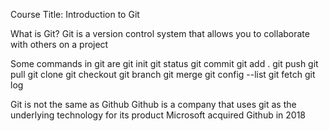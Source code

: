 Course Title: Introduction to Git

What is Git?
Git is a version control system that allows you to collaborate with others on a project


Some commands in git are 
git init
git status
git commit
git add . 
git push
git pull
git clone
git checkout 
git branch
git merge 
git config --list 
git fetch
git log


Git is not the same as Github
Github is a company that uses git as the underlying technology  for its product
Microsoft acquired Github in 2018